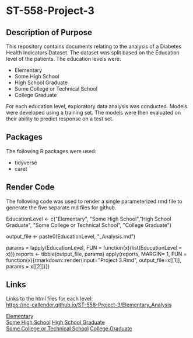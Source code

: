 # ST-558-Project-3

## Description of Purpose
This repository contains documents relating to the analysis of a Diabetes Health Indicators Dataset.  The dataset was split based on the Education level of the patients. The education levels were:

  - Elementary
  - Some High School
  - High School Graduate
  - Some College or Technical School
  - College Graduate

For each education level, exploratory data analysis was conducted. Models were developed using a training set.  The models were then evaluated on their ability to predict response on a test set.

## Packages
The following R packages were used:  

  - tidyverse  
  - caret    

## Render Code
The following code was used to render a single parameterized rmd file to generate the five separate md files for github. 

EducationLevel <- c("Elementary", "Some High School","High School Graduate", "Some College or Technical School", "College Graduate")

output_file <- paste0(EducationLevel, "_Analysis.md")

params = lapply(EducationLevel, FUN = function(x){list(EducationLevel = x)})
reports <- tibble(output_file, params)
apply(reports, MARGIN= 1, FUN = function(x){rmarkdown::render(input="Project 3.Rmd", output_file=x[[1]], params = x[[2]])})

## Links
Links to the html files for each level:  
https://nc-callender.github.io/ST-558-Project-3/Elementary_Analysis

  [Elementary](https://nc-callender.github.io/ST-558-Project-3/Elementary_Analysis)  
  [Some High School](https://nc-callender.github.io/ST-558-Project-3/Some%20High%20School_Analysis) 
  [High School Graduate](https://nc-callender.github.io/ST-558-Project-3/High%20School%20Graduate_Analysis)  
  [Some College or Technical School](https://nc-callender.github.io/ST-558-Project-3/Some%20College%20or%20Technical%20School_Analysis) 
  [College Graduate](https://nc-callender.github.io/ST-558-Project-3/College%20Graduate_Analysis)  
